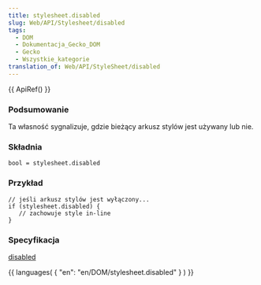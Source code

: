 ```yaml
---
title: stylesheet.disabled
slug: Web/API/Stylesheet/disabled
tags:
  - DOM
  - Dokumentacja_Gecko_DOM
  - Gecko
  - Wszystkie_kategorie
translation_of: Web/API/StyleSheet/disabled
---
```

{{ ApiRef() }}

### Podsumowanie

Ta własność sygnalizuje, gdzie bieżący arkusz stylów jest używany lub nie.

### Składnia

    bool = stylesheet.disabled

### Przykład

    // jeśli arkusz stylów jest wyłączony...
    if (stylesheet.disabled) {
       // zachowuje style in-line
    }

### Specyfikacja

[disabled](http://www.w3.org/TR/2000/REC-DOM-Level-2-Style-20001113/stylesheets.html#StyleSheets-StyleSheet-disabled)

{{ languages( { "en": "en/DOM/stylesheet.disabled" } ) }}

